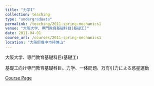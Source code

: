 ```yaml
---
title: "力学I"
collection: teaching
type: "undergraduate"
permalink: /teaching/2011-spring-mechanics1
venue: "大阪大学、専門教育基礎科目(基礎工)"
date: 2011-04-01
course_url: /courses/2011-spring-mechanics1
location: "大阪府豊中市待兼山"
---
```


大阪大学、専門教育基礎科目(基礎工)

基礎工向け専門教育基礎科目。力学、一体問題、万有引力による惑星運動


<a href='https://stsykw.github.io/courses/2011-spring-mechanics1'>Course Page</a>
